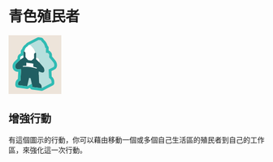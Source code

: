 # 青色殖民者

![出現在行動圖的下方](<../../../../../.gitbook/assets/image (17).png>)

## 增強行動

有這個圖示的行動，你可以藉由移動一個或多個自己生活區的殖民者到自己的工作區，來強化這一次行動。
